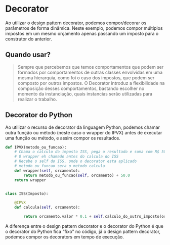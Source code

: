 
# Decorator

Ao utilizar o design pattern decorator, podemos compor/decorar os parâmetros de forma dinâmica. Neste exemplo, podemos compor múltiplos impostos em um mesmo orçamento apenas passando um imposto para o construtor do anterior.

## Quando usar?

> Sempre que percebemos que temos comportamentos que podem ser formados por comportamentos de outras classes envolvidas em uma mesma hierarquia, como foi o caso dos impostos, que podem ser composto por outros impostos. O Decorator introduz a flexibilidade na composição desses comportamentos, bastando escolher no momento da instanciação, quais instancias serão utilizadas para realizar o trabalho.

## Decorator do Python

Ao utilizar o recurso de decorator da linguagem Python, podemos chamar outra função ou método (neste caso o wrapper do IPVX) antes de executar uma função ou método, e assim compor os resultados.

```python
def IPVX(metodo_ou_funcao):
    # Chama o calculo do imposto ISS, pega o resultado e soma com R$ 50,00
    # O wrapper eh chamado antes do calcula do ISS
    # Recebe o self do ISS, onde o decorator esta aplicado
    # metodo_ou_funcao sera o metodo calcula
    def wrapper(self, orcamento):
        return metodo_ou_funcao(self, orcamento) + 50.0
    return wrapper


class ISS(Imposto):

    @IPVX
    def calcula(self, orcamento):

        return orcamento.valor * 0.1 + self.calculo_do_outro_imposto(orcamento)
```

A diferença entre o design pattern decorator e o decorator do Python é que o decorator do Python fica "fixo" no código, já o design pattern decorator, podemos compor os decorators em tempo de execução.
